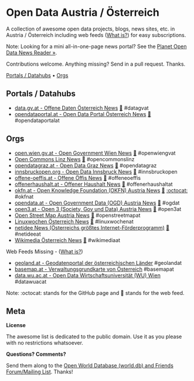 
# Open Data Austria / Österreich


A collection of awesome open data projects, blogs, news sites, etc. in Austria / Österreich
including web feeds ([What is?](https://en.wikipedia.org/wiki/Web_feed))
for easy subscriptions.


Note: Looking for a mini all-in-one-page news portal?
See the [Planet Open Data News Reader »](https://planetopendata.herokuapp.com/opendataaustria?style=top).



Contributions welcome. Anything missing? Send in a pull request. Thanks.


[Portals / Datahubs](#portals--datahubs) •
[Orgs](#orgs)



## Portals / Datahubs

- [data.gv.at - Offene Daten Österreich News](https://www.data.gv.at)
    [:mega:](https://www.data.gv.at/feed/)   #datagvat
- [opendataportal.at - Open Data Portal Österreich News](https://www.opendataportal.at)
    [:mega:](https://www.opendataportal.at/feed/)   #opendataportalat


## Orgs

- [open.wien.gv.at - Open Government Wien News](https://open.wien.gv.at)
    [:mega:](https://open.wien.gv.at/site/feed/)  #openwiengvat
- [Open Commons Linz News](http://opencommons.public1.linz.at)
    [:mega:](http://opencommons.public1.linz.at/feed)  #opencommonslinz
- [opendatagraz.at - Open Data Graz News](http://opendatagraz.at)
    [:mega:](http://www.opendatagraz.at/feed/)  #opendatagraz
- [innsbruckopen.org - Open Data Innsbruck News](http://innsbruckopen.org)
    [:mega:](http://innsbruckopen.org/feed/)  #innsbruckopen
- [offene-oeffis.at - Offene Öffis News](http://www.offene-oeffis.at)
    [:mega:](http://www.offene-oeffis.at/feed/)  #offeneoeffis
- [offenerhaushalt.at - Offener Haushalt News](https://www.offenerhaushalt.at/news)
    [:mega:](https://www.offenerhaushalt.at/news/feed)  #offenerhaushaltat
- [okfn.at - Open Knowledge Foundation (OKFN) Austria News](http://okfn.at/blog)
    [:mega:](http://okfn.at/feed/)
    [:octocat:](https://github.com/okfnat)  #okfnat
- [opendata.at - Open Government Data (OGD) Austria News](http://opendata.at)
    [:mega:](http://opendata.at/site/blog.xml)  #ogdat
- [open3.at - Open 3 (Society, Gov und Data) Austria News](https://www.open3.at)
    [:mega:](http://feeds.feedburner.com/open3)  #open3at
- [Open Street Map Austria News](https://www.openstreetmap.at)
    [:mega:](https://www.openstreetmap.at/rss.xml)  #openstreetmapat
- [Linuxwochen Österreich News](http://linuxwochen.at)
    [:mega:](http://www.linuxwochen.at/atom/)   #linuxwochenat
- [netidee News (Österreichs größtes Internet-Förderprogramm)](https://netidee.neurovation.net)
    [:mega:](https://netidee.neurovation.net/de/blog/feed)  #netideeat
- [Wikimedia Österreich News](https://www.wikimedia.at)
    [:mega:](https://www.wikimedia.at/feed/)  #wikimediaat

Web Feeds Missing - ([What is?](https://en.wikipedia.org/wiki/Web_feed))

- [geoland.at - Geodatenportal der österreichischen Länder](http://geoland.at)  #geolandat
- [basemap.at - Verwaltungsgrundkarte von Österreich](http://basemap.at)  #basemapat
- [data.wu.ac.at - Open Data Wirtschaftsuniversität (WU) Wien](http://data.wu.ac.at)  #datawuacat




Note: :octocat: stands for the GitHub page and :mega: stands for the web feed.


## Meta

**License**

The awesome list is dedicated to the public domain. Use it as you please with no restrictions whatsoever.

**Questions? Comments?**

Send them along to the [Open World Database (world.db) and Friends Forum/Mailing List](http://groups.google.com/group/openmundi). 
Thanks!
